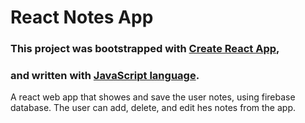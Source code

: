 # React Notes App

### This project was bootstrapped with [Create React App](https://github.com/facebookincubator/create-react-app),
### and written with [JavaScript language](https://www.javascript.com/).

A react web app that showes and save the user notes, using firebase database.
The user can add, delete, and edit hes notes from the app.


